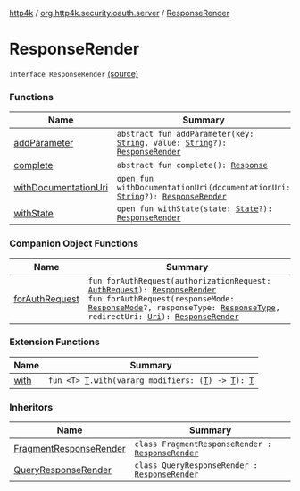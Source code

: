 [http4k](../../index.md) / [org.http4k.security.oauth.server](../index.md) / [ResponseRender](./index.md)

# ResponseRender

`interface ResponseRender` [(source)](https://github.com/http4k/http4k/blob/master/http4k-security-oauth/src/main/kotlin/org/http4k/security/oauth/server/ResponseRender.kt#L13)

### Functions

| Name | Summary |
|---|---|
| [addParameter](add-parameter.md) | `abstract fun addParameter(key: `[`String`](https://kotlinlang.org/api/latest/jvm/stdlib/kotlin/-string/index.html)`, value: `[`String`](https://kotlinlang.org/api/latest/jvm/stdlib/kotlin/-string/index.html)`?): `[`ResponseRender`](./index.md) |
| [complete](complete.md) | `abstract fun complete(): `[`Response`](../../org.http4k.core/-response/index.md) |
| [withDocumentationUri](with-documentation-uri.md) | `open fun withDocumentationUri(documentationUri: `[`String`](https://kotlinlang.org/api/latest/jvm/stdlib/kotlin/-string/index.html)`?): `[`ResponseRender`](./index.md) |
| [withState](with-state.md) | `open fun withState(state: `[`State`](../../org.http4k.security/-state/index.md)`?): `[`ResponseRender`](./index.md) |

### Companion Object Functions

| Name | Summary |
|---|---|
| [forAuthRequest](for-auth-request.md) | `fun forAuthRequest(authorizationRequest: `[`AuthRequest`](../-auth-request/index.md)`): `[`ResponseRender`](./index.md)<br>`fun forAuthRequest(responseMode: `[`ResponseMode`](../../org.http4k.security/-response-mode/index.md)`?, responseType: `[`ResponseType`](../../org.http4k.security/-response-type/index.md)`, redirectUri: `[`Uri`](../../org.http4k.core/-uri/index.md)`): `[`ResponseRender`](./index.md) |

### Extension Functions

| Name | Summary |
|---|---|
| [with](../../org.http4k.core/with.md) | `fun <T> `[`T`](../../org.http4k.core/with.md#T)`.with(vararg modifiers: (`[`T`](../../org.http4k.core/with.md#T)`) -> `[`T`](../../org.http4k.core/with.md#T)`): `[`T`](../../org.http4k.core/with.md#T) |

### Inheritors

| Name | Summary |
|---|---|
| [FragmentResponseRender](../-fragment-response-render/index.md) | `class FragmentResponseRender : `[`ResponseRender`](./index.md) |
| [QueryResponseRender](../-query-response-render/index.md) | `class QueryResponseRender : `[`ResponseRender`](./index.md) |
